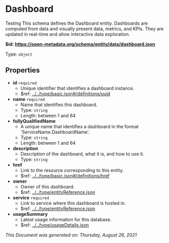 # Dashboard

Testing This schema defines the Dashboard entity. Dashboards are computed from data and visually present data, metrics, and KPIs. They are updated in real-time and allow interactive data exploration.

**$id: https://open-metadata.org/schema/entity/data/dashboard.json**

Type: `object`

## Properties

* **id** `required`
  * Unique identifier that identifies a dashboard instance.
  * $ref: [../../type/basic.json#/definitions/uuid](../types/basic.md#uuid)
* **name** `required`
  * Name that identifies this dashboard.
  * Type: `string`
  * Length: between 1 and 64
* **fullyQualifiedName**
  * A unique name that identifies a dashboard in the format 'ServiceName.DashboardName'.
  * Type: `string`
  * Length: between 1 and 64
* **description**
  * Description of the dashboard, what it is, and how to use it.
  * Type: `string`
* **href**
  * Link to the resource corresponding to this entity.
  * $ref: [../../type/basic.json#/definitions/href](../types/basic.md#href)
* **owner**
  * Owner of this dashboard.
  * $ref: [../../type/entityReference.json](../types/entityreference.md)
* **service** `required`
  * Link to service where this dashboard is hosted in.
  * $ref: [../../type/entityReference.json](../types/entityreference.md)
* **usageSummary**
  * Latest usage information for this database.
  * $ref: [../../type/usageDetails.json](../types/usagedetails.md)

_This Document was generated on: Thursday, August 26, 2021_
